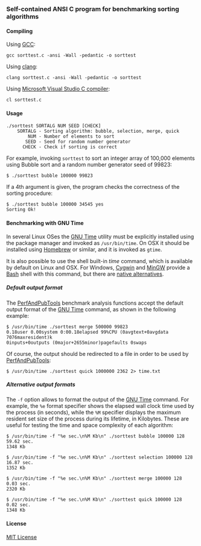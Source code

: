 ### Self-contained ANSI C program for benchmarking sorting algorithms

#### Compiling

Using [GCC]:

```
gcc sorttest.c -ansi -Wall -pedantic -o sorttest
```

Using [clang]:

```
clang sorttest.c -ansi -Wall -pedantic -o sorttest
```

Using [Microsoft Visual Studio C compiler][vscc]:

```
cl sorttest.c
```

#### Usage

```
./sorttest SORTALG NUM SEED [CHECK]
    SORTALG - Sorting algorithm: bubble, selection, merge, quick
        NUM - Number of elements to sort
       SEED - Seed for random number generator
      CHECK - Check if sorting is correct
```

For example, invoking `sorttest` to sort an integer array of 100,000 elements
using Bubble sort and a random number generator seed of 99823:

```
$ ./sorttest bubble 100000 99823
```

If a 4th argument is given, the program checks the correctness of the sorting
procedure:

```
$ ./sorttest bubble 100000 34545 yes
Sorting Ok!
```

#### Benchmarking with GNU Time

In several Linux OSes the [GNU Time] utility must be explicitly installed using
the package manager and invoked as `/usr/bin/time`. On OSX it should be
installed using [Homebrew] or similar, and it is invoked as `gtime`.

It is also possible to use the shell built-in *time* command, which is available
by default on Linux and OSX. For Windows, [Cygwin] and [MinGW] provide a [Bash]
shell with this command, but there are [native alternatives].

##### Default output format

The [PerfAndPubTools] benchmark analysis functions accept the default output
format of the [GNU Time] command, as shown in the following example:

```
$ /usr/bin/time ./sorttest merge 500000 99823
0.18user 0.00system 0:00.18elapsed 99%CPU (0avgtext+0avgdata 7076maxresident)k
0inputs+0outputs (0major+2655minor)pagefaults 0swaps
```

Of course, the output should be redirected to a file in order to be used by
[PerfAndPubTools]:

```
$ /usr/bin/time ./sorttest quick 1000000 2362 2> time.txt 
```

##### Alternative output formats

The `-f` option allows to format the output of the [GNU Time] command. For
example, the `%e` format specifier shows the elapsed wall clock time used by the
process (in seconds), while the `%M` specifier displays the maximum resident set
size of the process during its lifetime, in Kilobytes. These are useful for
testing the time and space complexity of each algorithm:

```
$ /usr/bin/time -f "%e sec.\n%M Kb\n" ./sorttest bubble 100000 128
59.62 sec.
1348 Kb

$ /usr/bin/time -f "%e sec.\n%M Kb\n" ./sorttest selection 100000 128
16.87 sec.
1352 Kb

$ /usr/bin/time -f "%e sec.\n%M Kb\n" ./sorttest merge 100000 128
0.03 sec.
2320 Kb

$ /usr/bin/time -f "%e sec.\n%M Kb\n" ./sorttest quick 100000 128
0.02 sec.
1348 Kb
```

#### License

[MIT License](http://opensource.org/licenses/MIT)

[GNU Time]: https://www.gnu.org/software/time/
[Homebrew]: http://brew.sh/
[PerfAndPubTools]: https://github.com/fakenmc/perfandpubtools
[Cygwin]: https://www.cygwin.com/
[MinGW]: http://www.mingw.org/
[Bash]: http://tiswww.case.edu/php/chet/bash/bashtop.html
[tricky]: http://stackoverflow.com/questions/13356628/is-there-a-way-to-redirect-time-output-to-file-in-linux
[native alternatives]: http://stackoverflow.com/questions/673523/how-to-measure-execution-time-of-command-in-windows-command-line
[GCC]: https://gcc.gnu.org/
[clang]: http://clang.llvm.org/
[vscc]: https://msdn.microsoft.com/en-us/library/bb384838.aspx
